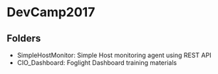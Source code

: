 # DevCamp2017

## Folders
* SimpleHostMonitor: Simple Host monitoring agent using REST API
* CIO_Dashboard: Foglight Dashboard training materials

